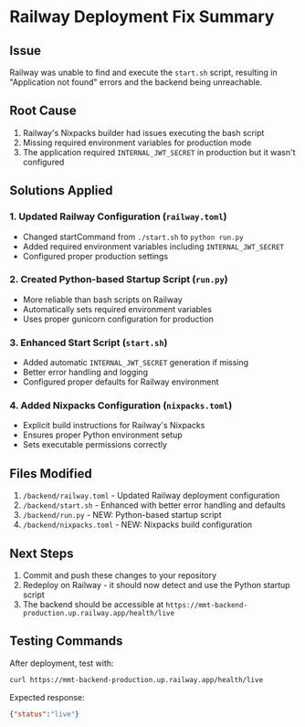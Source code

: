 # Railway Deployment Fix Summary

## Issue
Railway was unable to find and execute the `start.sh` script, resulting in "Application not found" errors and the backend being unreachable.

## Root Cause
1. Railway's Nixpacks builder had issues executing the bash script
2. Missing required environment variables for production mode
3. The application required `INTERNAL_JWT_SECRET` in production but it wasn't configured

## Solutions Applied

### 1. Updated Railway Configuration (`railway.toml`)
- Changed startCommand from `./start.sh` to `python run.py`
- Added required environment variables including `INTERNAL_JWT_SECRET`
- Configured proper production settings

### 2. Created Python-based Startup Script (`run.py`)
- More reliable than bash scripts on Railway
- Automatically sets required environment variables
- Uses proper gunicorn configuration for production

### 3. Enhanced Start Script (`start.sh`)
- Added automatic `INTERNAL_JWT_SECRET` generation if missing
- Better error handling and logging
- Configured proper defaults for Railway environment

### 4. Added Nixpacks Configuration (`nixpacks.toml`)
- Explicit build instructions for Railway's Nixpacks
- Ensures proper Python environment setup
- Sets executable permissions correctly

## Files Modified

1. `/backend/railway.toml` - Updated Railway deployment configuration
2. `/backend/start.sh` - Enhanced with better error handling and defaults
3. `/backend/run.py` - NEW: Python-based startup script
4. `/backend/nixpacks.toml` - NEW: Nixpacks build configuration

## Next Steps

1. Commit and push these changes to your repository
2. Redeploy on Railway - it should now detect and use the Python startup script
3. The backend should be accessible at `https://mmt-backend-production.up.railway.app/health/live`

## Testing Commands

After deployment, test with:
```bash
curl https://mmt-backend-production.up.railway.app/health/live
```

Expected response:
```json
{"status":"live"}
```